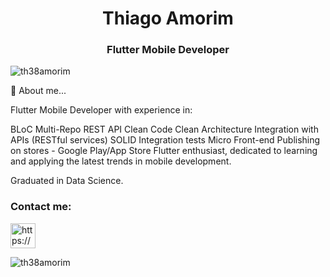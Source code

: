 <h1 align="center">Thiago Amorim</h1>
<h3 align="center">Flutter Mobile Developer</h3>
<p align="left"> <img src="https://komarev.com/ghpvc/?username=th38amorim&label=Profile%20views&color=0e75b6&style=flat" alt="th38amorim" /> </p>
📄 About me...

Flutter Mobile Developer with experience in:

BLoC
Multi-Repo
REST API
Clean Code
Clean Architecture
Integration with APIs (RESTful services)
SOLID
Integration tests
Micro Front-end
Publishing on stores - Google Play/App Store
Flutter enthusiast, dedicated to learning and applying the latest trends in mobile development.

Graduated in Data Science.

<h3 align="left">Contact me:</h3>
<p align="left">
<a href="https://linkedin.com/in/th38amorim/" target="blank"><img align="center" src="https://cdn-icons-png.flaticon.com/512/174/174857.png" alt="https://www.linkedin.com/in/th38amorim/" height="40" width="40" /></a>
</p>
<p><img align="center" src="https://github-readme-streak-stats.herokuapp.com/?user=th38amorim&" alt="th38amorim" /></p>
